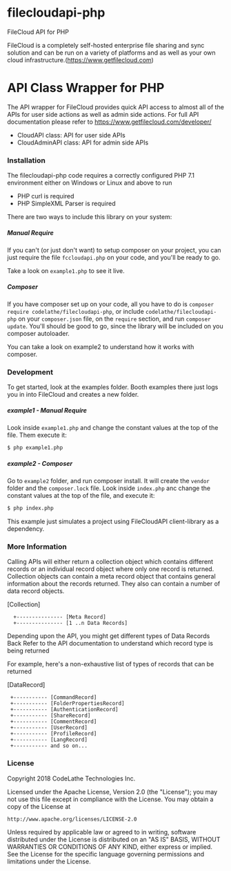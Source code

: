 # filecloudapi-php
FileCloud API for PHP

FileCloud is a completely self-hosted enterprise file sharing and sync solution and can be run on a variety of platforms and as well as your own cloud infrastructure.(https://www.getfilecloud.com)

# API Class Wrapper for PHP

The API wrapper for FileCloud provides quick API access to almost all of the APIs for user side actions as well as admin side actions. For full API documentation please refer to https://www.getfilecloud.com/developer/

  - CloudAPI class: API for user side APIs
  - CloudAdminAPI class: API for admin side APIs

### Installation

The filecloudapi-php code requires a correctly configured PHP 7.1 environment either on Windows or Linux and above to run

 - PHP curl is required
 - PHP SimpleXML Parser is required
 
There are two ways to include this library on your system:

##### Manual Require

If you can't (or just don't want) to setup composer on your project, you can just require the file `fccloudapi.php` on
your code, and you'll be ready to go.

Take a look on `example1.php` to see it live.

##### Composer

If you have composer set up on your code, all you have to do is `composer require codelathe/filecloudapi-php`,
or include `codelathe/filecloudapi-php` on your `composer.json` file, on the `require` section, and run `composer
update`. You'll should be good to go, since the library will be included on you composer autoloader.

You can take a look on example2 to understand how it works with composer.

### Development

To get started, look at the examples folder. Booth examples there just logs you in into FileCloud and creates a new 
folder.

##### example1 - Manual Require
Look inside `example1.php` and change the constant values at the top of the file. Them execute it:
```sh
$ php example1.php
```

##### example2 - Composer
Go to `example2` folder, and run composer install. It will create the `vendor` folder and the `composer.lock` file.
Look inside `index.php` anc change the constant values at the top of the file, and execute it:
```sh
$ php index.php
```
This example just simulates a project using FileCloudAPI client-library as a dependency. 

### More Information

 Calling APIs will either return a collection object which contains different records or an individual record object where only one record is returned. Collection objects can contain a meta record object that contains general information about the records returned. They also can contain a number of data record objects.
 
  [Collection]  
  
      +--------------- [Meta Record]
      +--------------- [1 ..n Data Records]
  
  Depending upon the API, you might get different types of Data Records Back
  Refer to the API documentation to understand which record type is being returned
 
 For example, here's a non-exhaustive list of types of records that can be returned
 
 [DataRecord]
  
     +----------- [CommandRecord]
     +----------- [FolderPropertiesRecord]
     +----------- [AuthenticationRecord]
     +----------- [ShareRecord]
     +----------- [CommentRecord]
     +----------- [UserRecord]
     +----------- [ProfileRecord]
     +----------- [LangRecord]
     +----------- and so on...

### License

Copyright 2018 CodeLathe Technologies Inc.

Licensed under the Apache License, Version 2.0 (the "License");
you may not use this file except in compliance with the License.
You may obtain a copy of the License at

    http://www.apache.org/licenses/LICENSE-2.0

Unless required by applicable law or agreed to in writing, software
distributed under the License is distributed on an "AS IS" BASIS,
WITHOUT WARRANTIES OR CONDITIONS OF ANY KIND, either express or implied.
See the License for the specific language governing permissions and
limitations under the License.

